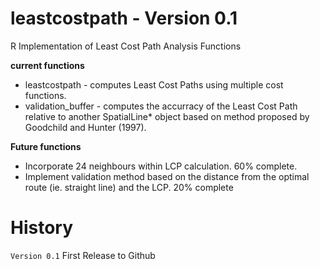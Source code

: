 # leastcostpath - Version 0.1

R Implementation of Least Cost Path Analysis Functions

<b>current functions</b>
* leastcostpath - computes Least Cost Paths using multiple cost functions.
* validation_buffer - computes the accurracy of the Least Cost Path relative to another SpatialLine* object based on method proposed by Goodchild and Hunter (1997).

<b> Future functions</b>
* Incorporate 24 neighbours within LCP calculation. 60% complete.
* Implement validation method based on the distance from the optimal route (ie. straight line) and the LCP. 20% complete

# History

<code>Version 0.1</code> First Release to Github

